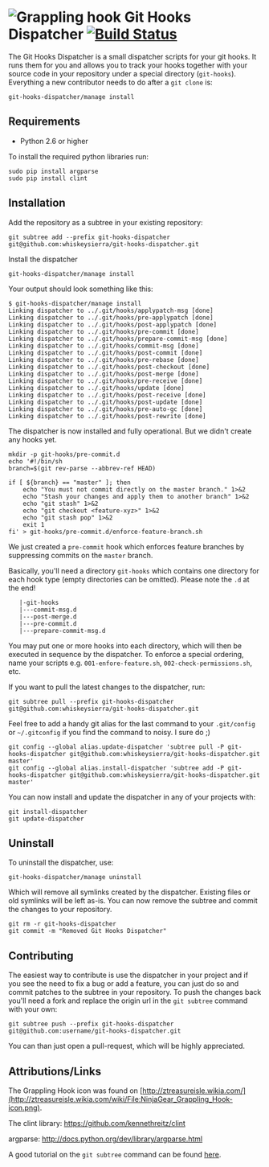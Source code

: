 # ![Grappling hook](https://raw.github.com/whiskeysierra/git-hooks-dispatcher/master/icon.png) Git Hooks Dispatcher [![Build Status](https://travis-ci.org/whiskeysierra/git-hooks-dispatcher.png?branch=master)](http://travis-ci.org/whiskeysierra/git-hooks-dispatcher)

The Git Hooks Dispatcher is a small dispatcher scripts for your git hooks. 
It runs them for you and allows you to track your hooks together with 
your source code in your repository under a special directory (`git-hooks`).
Everything a new contributor needs to do after a `git clone` is:

    git-hooks-dispatcher/manage install

## Requirements

- Python 2.6 or higher
 
To install the required python libraries run:
    
    sudo pip install argparse
    sudo pip install clint

## Installation
Add the repository as a subtree in your existing repository:

    git subtree add --prefix git-hooks-dispatcher git@github.com:whiskeysierra/git-hooks-dispatcher.git
    
Install the dispatcher

    git-hooks-dispatcher/manage install

Your output should look something like this:

    $ git-hooks-dispatcher/manage install
    Linking dispatcher to ../.git/hooks/applypatch-msg [done]
    Linking dispatcher to ../.git/hooks/pre-applypatch [done]
    Linking dispatcher to ../.git/hooks/post-applypatch [done]
    Linking dispatcher to ../.git/hooks/pre-commit [done]
    Linking dispatcher to ../.git/hooks/prepare-commit-msg [done]
    Linking dispatcher to ../.git/hooks/commit-msg [done]
    Linking dispatcher to ../.git/hooks/post-commit [done]
    Linking dispatcher to ../.git/hooks/pre-rebase [done]
    Linking dispatcher to ../.git/hooks/post-checkout [done]
    Linking dispatcher to ../.git/hooks/post-merge [done]
    Linking dispatcher to ../.git/hooks/pre-receive [done]
    Linking dispatcher to ../.git/hooks/update [done]
    Linking dispatcher to ../.git/hooks/post-receive [done]
    Linking dispatcher to ../.git/hooks/post-update [done]
    Linking dispatcher to ../.git/hooks/pre-auto-gc [done]
    Linking dispatcher to ../.git/hooks/post-rewrite [done]
    
The dispatcher is now installed and fully operational. But we didn't create any hooks yet.

    mkdir -p git-hooks/pre-commit.d
    echo '#!/bin/sh
    branch=$(git rev-parse --abbrev-ref HEAD)
        
    if [ ${branch} == "master" ]; then
        echo "You must not commit directly on the master branch." 1>&2
        echo "Stash your changes and apply them to another branch" 1>&2
        echo "git stash" 1>&2
        echo "git checkout <feature-xyz>" 1>&2
        echo "git stash pop" 1>&2
        exit 1
    fi' > git-hooks/pre-commit.d/enforce-feature-branch.sh
   
We just created a `pre-commit` hook which enforces feature branches by suppressing commits
on the `master` branch.
   
Basically, you'll need a directory `git-hooks` which contains one directory for each hook type
(empty directories can be omitted). Please note the `.d` at the end!

       |-git-hooks
       |---commit-msg.d
       |---post-merge.d
       |---pre-commit.d
       |---prepare-commit-msg.d
       
You may put one or more hooks into each directory, which will then be executed in sequence by the
dispatcher. To enforce a special ordering, name your scripts e.g. 
`001-enfore-feature.sh`, `002-check-permissions.sh`, etc.

If you want to pull the latest changes to the dispatcher, run:

    git subtree pull --prefix git-hooks-dispatcher git@github.com:whiskeysierra/git-hooks-dispatcher.git

Feel free to add a handy git alias for the last command to your `.git/config` or `~/.gitconfig` if you
find the command to noisy. I sure do ;)

    git config --global alias.update-dispatcher 'subtree pull -P git-hooks-dispatcher git@github.com:whiskeysierra/git-hooks-dispatcher.git master'
    git config --global alias.install-dispatcher 'subtree add -P git-hooks-dispatcher git@github.com:whiskeysierra/git-hooks-dispatcher.git master'

You can now install and update the dispatcher in any of your projects with:

    git install-dispatcher
    git update-dispatcher

## Uninstall

To uninstall the dispatcher, use:

    git-hooks-dispatcher/manage uninstall
    
Which will remove all symlinks created by the dispatcher. Existing files or old symlinks will be left as-is.
You can now remove the subtree and commit the changes to your repository.

    git rm -r git-hooks-dispatcher
    git commit -m "Removed Git Hooks Dispatcher"

## Contributing

The easiest way to contribute is use the dispatcher in your project and if you see the need to fix a bug
or add a feature, you can just do so and commit patches to the subtree in your repository. To push the 
changes back you'll need a fork and replace the origin url in the `git subtree` command with your own:

    git subtree push --prefix git-hooks-dispatcher git@github.com:username/git-hooks-dispatcher.git
    
You can than just open a pull-request, which will be highly appreciated.

## Attributions/Links
The Grappling Hook icon was found on [http://ztreasureisle.wikia.com/](http://ztreasureisle.wikia.com/wiki/File:NinjaGear_Grappling_Hook-icon.png).

The clint library: https://github.com/kennethreitz/clint

argparse: http://docs.python.org/dev/library/argparse.html

A good tutorial on the `git subtree` command can be found 
[here](http://blogs.atlassian.com/2013/05/alternatives-to-git-submodule-git-subtree/).

